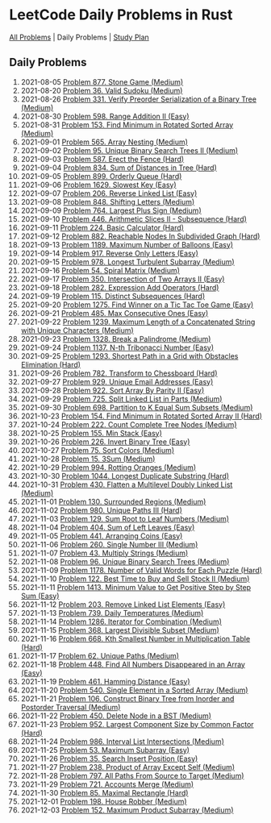 LeetCode Daily Problems in Rust
===============================

[All Problems](README.md) | Daily Problems | [Study Plan](STUDY_PLAN.md)

Daily Problems
--------------

1. 2021-08-05 [Problem 877. Stone Game (Medium)](problem_0877/)
2. 2021-08-20 [Problem 36. Valid Sudoku (Medium)](problem_0036/)
3. 2021-08-26 [Problem 331. Verify Preorder Serialization of a Binary Tree (Medium)](problem_0331/)
4. 2021-08-30 [Problem 598. Range Addition II (Easy)](problem_0598/)
5. 2021-08-31 [Problem 153. Find Minimum in Rotated Sorted Array (Medium)](problem_0153/)
6. 2021-09-01 [Problem 565. Array Nesting (Medium)](problem_0565/)
7. 2021-09-02 [Problem 95. Unique Binary Search Trees II (Medium)](problem_0095/)
8. 2021-09-03 [Problem 587. Erect the Fence (Hard)](problem_0587/)
9. 2021-09-04 [Problem 834. Sum of Distances in Tree (Hard)](problem_0834/)
10. 2021-09-05 [Problem 899. Orderly Queue (Hard)](problem_0899/)
11. 2021-09-06 [Problem 1629. Slowest Key (Easy)](problem_1629/)
12. 2021-09-07 [Problem 206. Reverse Linked List (Easy)](problem_0206/)
13. 2021-09-08 [Problem 848. Shifting Letters (Medium)](problem_0848/)
14. 2021-09-09 [Problem 764. Largest Plus Sign (Medium)](problem_0764/)
15. 2021-09-10 [Problem 446. Arithmetic Slices II - Subsequence (Hard)](problem_0446/)
16. 2021-09-11 [Problem 224. Basic Calculator (Hard)](problem_0224/)
17. 2021-09-12 [Problem 882. Reachable Nodes In Subdivided Graph (Hard)](problem_0882/)
18. 2021-09-13 [Problem 1189. Maximum Number of Balloons (Easy)](problem_1189/)
19. 2021-09-14 [Problem 917. Reverse Only Letters (Easy)](problem_0917/)
20. 2021-09-15 [Problem 978. Longest Turbulent Subarray (Medium)](problem_0978/)
21. 2021-09-16 [Problem 54. Spiral Matrix (Medium)](problem_0054/)
22. 2021-09-17 [Problem 350. Intersection of Two Arrays II (Easy)](problem_0350/)
23. 2021-09-18 [Problem 282. Expression Add Operators (Hard)](problem_0282/)
24. 2021-09-19 [Problem 115. Distinct Subsequences (Hard)](problem_0115/)
25. 2021-09-20 [Problem 1275. Find Winner on a Tic Tac Toe Game (Easy)](problem_1275/)
26. 2021-09-21 [Problem 485. Max Consecutive Ones (Easy)](problem_0485/)
27. 2021-09-22 [Problem 1239. Maximum Length of a Concatenated String with Unique Characters (Medium)](problem_1239/)
28. 2021-09-23 [Problem 1328. Break a Palindrome (Medium)](problem_1328/)
29. 2021-09-24 [Problem 1137. N-th Tribonacci Number (Easy)](problem_1137/)
30. 2021-09-25 [Problem 1293. Shortest Path in a Grid with Obstacles Elimination (Hard)](problem_1293/)
31. 2021-09-26 [Problem 782. Transform to Chessboard (Hard)](problem_0782/)
32. 2021-09-27 [Problem 929. Unique Email Addresses (Easy)](problem_0929/)
33. 2021-09-28 [Problem 922. Sort Array By Parity II (Easy)](problem_0922/)
34. 2021-09-29 [Problem 725. Split Linked List in Parts (Medium)](problem_0725/)
35. 2021-09-30 [Problem 698. Partition to K Equal Sum Subsets (Medium)](problem_0698/)
36. 2021-10-23 [Problem 154. Find Minimum in Rotated Sorted Array II (Hard)](problem_0154/)
37. 2021-10-24 [Problem 222. Count Complete Tree Nodes (Medium)](problem_0222/)
38. 2021-10-25 [Problem 155. Min Stack (Easy)](problem_0155/)
39. 2021-10-26 [Problem 226. Invert Binary Tree (Easy)](problem_0226/)
40. 2021-10-27 [Problem 75. Sort Colors (Medium)](problem_0075/)
41. 2021-10-28 [Problem 15. 3Sum (Medium)](problem_0015/)
42. 2021-10-29 [Problem 994. Rotting Oranges (Medium)](problem_0994/)
43. 2021-10-30 [Problem 1044. Longest Duplicate Substring (Hard)](problem_1044/)
44. 2021-10-31 [Problem 430. Flatten a Multilevel Doubly Linked List (Medium)](problem_0430/)
45. 2021-11-01 [Problem 130. Surrounded Regions (Medium)](problem_0130/)
46. 2021-11-02 [Problem 980. Unique Paths III (Hard)](problem_0980/)
47. 2021-11-03 [Problem 129. Sum Root to Leaf Numbers (Medium)](problem_0129/)
48. 2021-11-04 [Problem 404. Sum of Left Leaves (Easy)](problem_0404/)
49. 2021-11-05 [Problem 441. Arranging Coins (Easy)](problem_0441/)
50. 2021-11-06 [Problem 260. Single Number III (Medium)](problem_0260/)
51. 2021-11-07 [Problem 43. Multiply Strings (Medium)](problem_0043/)
52. 2021-11-08 [Problem 96. Unique Binary Search Trees (Medium)](problem_0096/)
53. 2021-11-09 [Problem 1178. Number of Valid Words for Each Puzzle (Hard)](problem_1178/)
54. 2021-11-10 [Problem 122. Best Time to Buy and Sell Stock II (Medium)](problem_0122/)
55. 2021-11-11 [Problem 1413. Minimum Value to Get Positive Step by Step Sum (Easy)](problem_1413/)
56. 2021-11-12 [Problem 203. Remove Linked List Elements (Easy)](problem_0203/)
57. 2021-11-13 [Problem 739. Daily Temperatures (Medium)](problem_0739/)
58. 2021-11-14 [Problem 1286. Iterator for Combination (Medium)](problem_1286/)
59. 2021-11-15 [Problem 368. Largest Divisible Subset (Medium)](problem_0368/)
60. 2021-11-16 [Problem 668. Kth Smallest Number in Multiplication Table (Hard)](problem_0668/)
61. 2021-11-17 [Problem 62. Unique Paths (Medium)](problem_0062/)
62. 2021-11-18 [Problem 448. Find All Numbers Disappeared in an Array (Easy)](problem_0448/)
63. 2021-11-19 [Problem 461. Hamming Distance (Easy)](problem_0461/)
64. 2021-11-20 [Problem 540. Single Element in a Sorted Array (Medium)](problem_0540/)
65. 2021-11-21 [Problem 106. Construct Binary Tree from Inorder and Postorder Traversal (Medium)](problem_0106/)
66. 2021-11-22 [Problem 450. Delete Node in a BST (Medium)](problem_0450/)
67. 2021-11-23 [Problem 952. Largest Component Size by Common Factor (Hard)](problem_0952/)
68. 2021-11-24 [Problem 986. Interval List Intersections (Medium)](problem_0986/)
69. 2021-11-25 [Problem 53. Maximum Subarray (Easy)](problem_0053/)
70. 2021-11-26 [Problem 35. Search Insert Position (Easy)](problem_0035/)
71. 2021-11-27 [Problem 238. Product of Array Except Self (Medium)](problem_0238/)
72. 2021-11-28 [Problem 797. All Paths From Source to Target (Medium)](problem_0797/)
73. 2021-11-29 [Problem 721. Accounts Merge (Medium)](problem_0721/)
74. 2021-11-30 [Problem 85. Maximal Rectangle (Hard)](problem_0085/)
75. 2021-12-01 [Problem 198. House Robber (Medium)](problem_0198/)
76. 2021-12-03 [Problem 152. Maximum Product Subarray (Medium)](problem_0152/)
